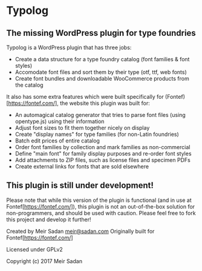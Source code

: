 # Typolog

## The missing WordPress plugin for type foundries

Typolog is a WordPress plugin that has three jobs:
* Create a data structure for a type foundry catalog (font families & font styles)
* Accomodate font files and sort them by their type (otf, ttf, web fonts)
* Create font bundles and downloadable WooCommerce products from the catalog

It also has some extra features which were built specifically for (Fontef)[https://fontef.com/], the website this plugin was built for:
* An automagical catalog generator that tries to parse font files (using opentype.js) using their information
* Adjust font sizes to fit them together nicely on display
* Create "display names" for type families (for non-Latin foundries)
* Batch edit prices of entire catalog
* Order font families by collection and mark families as non-commercial
* Define "main font" for family display purposes and re-order font styles
* Add attachments to ZIP files, such as license files and specimen PDFs
* Create external links for fonts that are sold elsewhere

## This plugin is still under development!

Please note that while this version of the plugin is functional (and in use at Fontef[https://fontef.com/]), this plugin is not an out-of-the-box solution for non-programmers, and should be used with caution. Please feel free to fork this project and develop it further!

Created by Meir Sadan <meir@sadan.com>
Originally built for Fontef[https://fontef.com/]

Licensed under GPLv2

Copyright (c) 2017 Meir Sadan
